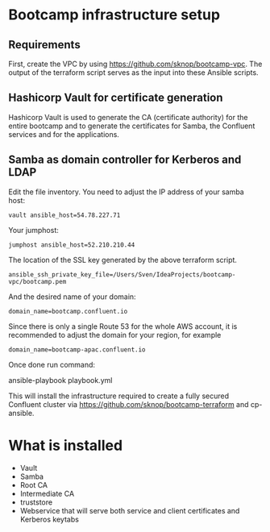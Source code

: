 # Bootcamp infrastructure setup
## Requirements

First, create the VPC by using https://github.com/sknop/bootcamp-vpc.
The output of the terraform script serves as the input into these Ansible scripts.

## Hashicorp Vault for certificate generation

Hashicorp Vault is used to generate the CA (certificate authority) for the entire bootcamp
and to generate the certificates for Samba, the Confluent services and for the applications.

## Samba as domain controller for Kerberos and LDAP

Edit the file inventory. You need to adjust the IP address of your samba host:

`vault ansible_host=54.78.227.71`

Your jumphost:

`jumphost ansible_host=52.210.210.44`

The location of the SSL key generated by the above terraform script.

`ansible_ssh_private_key_file=/Users/Sven/IdeaProjects/bootcamp-vpc/bootcamp.pem`

And the desired name of your domain:

`domain_name=bootcamp.confluent.io`

Since there is only a single Route 53 for the whole AWS account, it is recommended to adjust
the domain for your region, for example

`domain_name=bootcamp-apac.confluent.io`

Once done run command:

ansible-playbook playbook.yml

This will install the infrastructure required to create a fully secured Confluent cluster
via https://github.com/sknop/bootcamp-terraform and cp-ansible.

# What is installed

* Vault 
* Samba
* Root CA
* Intermediate CA
* truststore
* Webservice that will serve both service and client certificates and Kerberos keytabs

